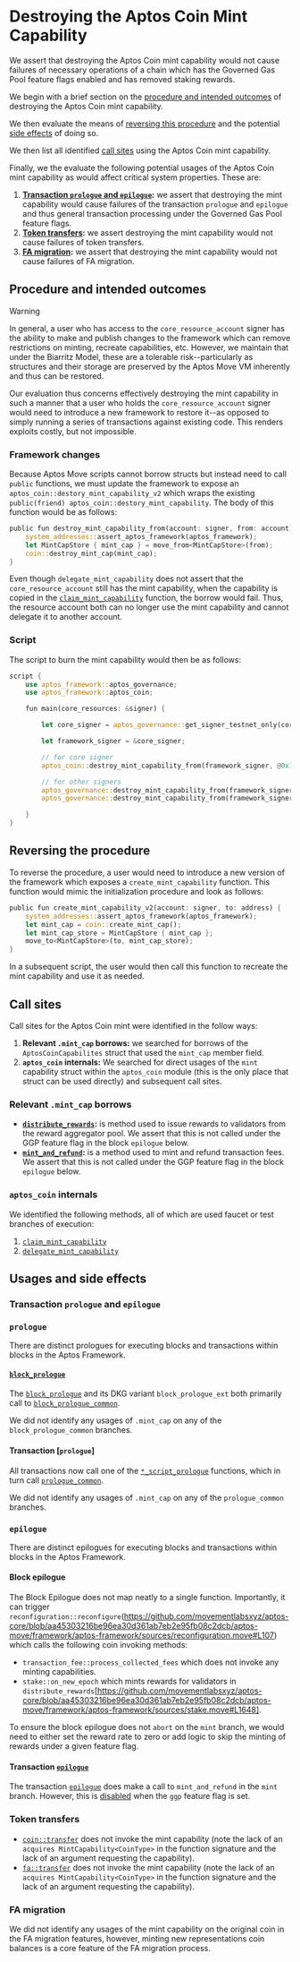 # Destroying the Aptos Coin Mint Capability
We assert that destroying the Aptos Coin mint capability would not cause failures of necessary operations of a chain which has the Governed Gas Pool feature flags enabled and has removed staking rewards. 

We begin with a brief section on the [procedure and intended outcomes](#procedure-and-intended-outcomes) of destroying the Aptos Coin mint capability.

We then evaluate the means of [reversing this procedure](#reversing-the-procedure) and the potential [side effects](#side-effects) of doing so.

We then list all identified [call sites](#call-sites) using the Aptos Coin mint capability.

Finally, we the evaluate the following potential usages of the Aptos Coin mint capability as would affect critical system properties. These are:

1. **[Transaction `prologue` and `epilogue`](#transaction-epilogue-and-prologue):** we assert that destroying the mint capability would cause failures of the transaction `prologue` and `epilogue` and thus general transaction processing under the Governed Gas Pool feature flags. 
2. **[Token transfers](#token-transfers):** we assert destroying the mint capability would not cause failures of token transfers.
3. **[FA migration](#fa-migration):** we assert that destroying the mint capability would not cause failures of FA migration.

## Procedure and intended outcomes
> [!WARNING]
> In general, a user who has access to the `core_resource_account` signer has the ability to make and publish changes to the framework which can remove restrictions on minting, recreate capabilities, etc. However, we maintain that under the Biarritz Model, these are a tolerable risk--particularly as structures and their storage are preserved by the Aptos Move VM inherently and thus can be restored. 
> 
> Our evaluation thus concerns effectively destroying the mint capability in such a manner that a user who holds the `core_resource_account` signer would need to introduce a new framework to restore it--as opposed to simply running a series of transactions against existing code. This renders exploits costly, but not impossible.

### Framework changes
Because Aptos Move scripts cannot borrow structs but instead need to call `public` functions, we must update the framework to expose an `aptos_coin::destory_mint_capability_v2` which wraps the existing `public(friend) aptos_coin::destory_mint_capability`. The body of this function would be as follows:

```rust
public fun destroy_mint_capability_from(account: signer, from: account) acquires Delegations {
    system_addresses::assert_aptos_framework(aptos_framework);
    let MintCapStore { mint_cap } = move_from<MintCapStore>(from);
    coin::destroy_mint_cap(mint_cap);
}
```

Even though `delegate_mint_capability` does not assert that the `core_resource_account` still has the mint capability, when the capability is copied in the [`claim_mint_capability`](https://github.com/movementlabsxyz/aptos-core/blob/aa45303216be96ea30d361ab7eb2e95fb08c2dcb/aptos-move/framework/aptos-framework/sources/aptos_coin.move#L124) function, the borrow would fail. Thus, the resource account both can no longer use the mint capability and cannot delegate it to another account.

### Script
The script to burn the mint capability would then be as follows:

```rust
script {
    use aptos_framework::aptos_governance;
    use aptos_framework::aptos_coin;

    fun main(core_resources: &signer) {

        let core_signer = aptos_governance::get_signer_testnet_only(core_resources, @0x1);

        let framework_signer = &core_signer;

        // for core signer
		aptos_coin::destroy_mint_capability_from(framework_signer, @0x1);

        // for other signers
        aptos_governance::destroy_mint_capability_from(framework_signer, an_account);
        aptos_governance::destroy_mint_capability_from(framework_signer, another_account);

    }
}
```

## Reversing the procedure
To reverse the procedure, a user would need to introduce a new version of the framework which exposes a `create_mint_capability` function. This function would mimic the initialization procedure and look as follows:

```rust
public fun create_mint_capability_v2(account: signer, to: address) {
    system_addresses::assert_aptos_framework(aptos_framework);
    let mint_cap = coin::create_mint_cap();
    let mint_cap_store = MintCapStore { mint_cap };
    move_to<MintCapStore>(to, mint_cap_store);
}
```

In a subsequent script, the user would then call this function to recreate the mint capability and use it as needed.

## Call sites
Call sites for the Aptos Coin mint were identified in the follow ways:

1. **Relevant `.mint_cap` borrows:** we searched for borrows of the `AptosCoinCapabilites` struct that used the `mint_cap` member field. 
2. **`aptos_coin` internals:** We searched for direct usages of the `mint` capability struct within the `aptos_coin` module (this is the only place that struct can be used directly) and subsequent call sites.

### Relevant `.mint_cap` borrows
- **[`distribute_rewards`](https://github.com/movementlabsxyz/aptos-core/blob/aa45303216be96ea30d361ab7eb2e95fb08c2dcb/aptos-move/framework/aptos-framework/sources/stake.move#L1648):** is method used to issue rewards to validators from the reward aggregator pool. We assert that this is not called under the GGP feature flag in the block `epilogue` below. 
- **[`mint_and_refund`](https://github.com/movementlabsxyz/aptos-core/blob/aa45303216be96ea30d361ab7eb2e95fb08c2dcb/aptos-move/framework/aptos-framework/sources/transaction_fee.move#L268):** is a method used to mint and refund transaction fees. We assert that this is not called under the GGP feature flag in the block `epilogue` below.

### `aptos_coin` internals
We identified the following methods, all of which are used faucet or test branches of execution:

1. [`claim_mint_capability`](https://github.com/search?q=repo%3Amovementlabsxyz%2Faptos-core%20claim_mint_capability&type=code)
2. [`delegate_mint_capability`](https://github.com/search?q=repo%3Amovementlabsxyz%2Faptos-core+delegate_mint_capability&type=code)

## Usages and side effects

### Transaction `prologue` and `epilogue`

### `prologue`
There are distinct prologues for executing blocks and transactions within blocks in the Aptos Framework. 

#### [`block_prologue`](https://github.com/movementlabsxyz/aptos-core/blob/aa45303216be96ea30d361ab7eb2e95fb08c2dcb/aptos-move/framework/aptos-framework/sources/block.move#L224)

The [`block_prologue`](https://github.com/movementlabsxyz/aptos-core/blob/aa45303216be96ea30d361ab7eb2e95fb08c2dcb/aptos-move/framework/aptos-framework/sources/block.move#L224) and its DKG variant `block_prologue_ext` both primarily call to [`block_prologue_common`](https://github.com/movementlabsxyz/aptos-core/blob/aa45303216be96ea30d361ab7eb2e95fb08c2dcb/aptos-move/framework/aptos-framework/sources/block.move#L155).

We did not identify any usages of `.mint_cap` on any of the `block_prologue_common` branches.

#### Transaction [`prologue`]
All transactions now call one of the [`*_script_prologue`](https://github.com/movementlabsxyz/aptos-core/blob/aa45303216be96ea30d361ab7eb2e95fb08c2dcb/aptos-move/aptos-vm/src/aptos_vm.rs#L2244) functions, which in turn call [`prologue_common`](https://github.com/movementlabsxyz/aptos-core/blob/aa45303216be96ea30d361ab7eb2e95fb08c2dcb/aptos-move/framework/aptos-framework/sources/transaction_validation.move#L74).

We did not identify any usages of `.mint_cap` on any of the `prologue_common` branches.

### `epilogue`
There are distinct epilogues for executing blocks and transactions within blocks in the Aptos Framework.

#### Block epilogue
The Block Epilogue does not map neatly to a single function. Importantly, it can trigger `reconfiguration::reconfigure`(https://github.com/movementlabsxyz/aptos-core/blob/aa45303216be96ea30d361ab7eb2e95fb08c2dcb/aptos-move/framework/aptos-framework/sources/reconfiguration.move#L107) which calls the following coin invoking methods:

- `transaction_fee::process_collected_fees` which does not invoke any minting capabilities.
- `stake::on_new_epoch` which mints rewards for validators in `distribute_rewards`[https://github.com/movementlabsxyz/aptos-core/blob/aa45303216be96ea30d361ab7eb2e95fb08c2dcb/aptos-move/framework/aptos-framework/sources/stake.move#L1648].

To ensure the block epilogue does not `abort` on the `mint` branch, we would need to either set the reward rate to zero or add logic to skip the minting of rewards under a given feature flag.

#### Transaction [`epilogue`](https://github.com/movementlabsxyz/aptos-core/blob/aa45303216be96ea30d361ab7eb2e95fb08c2dcb/aptos-move/framework/aptos-framework/sources/transaction_validation.move#L262)

The transaction [`epilogue`](https://github.com/movementlabsxyz/aptos-core/blob/aa45303216be96ea30d361ab7eb2e95fb08c2dcb/aptos-move/framework/aptos-framework/sources/transaction_validation.move#L330) does make a call to `mint_and_refund` in the `mint` branch. However, this is [disabled](https://github.com/movementlabsxyz/aptos-core/blob/aa45303216be96ea30d361ab7eb2e95fb08c2dcb/aptos-move/framework/aptos-framework/sources/transaction_validation.move#L330) when the `ggp` feature flag is set.

### Token transfers
- [`coin::transfer`](https://github.com/movementlabsxyz/aptos-core/blob/aa45303216be96ea30d361ab7eb2e95fb08c2dcb/aptos-move/framework/aptos-framework/sources/coin.move#L1151) does not invoke the mint capability (note the lack of an `acquires MintCapability<CoinType>` in the function signature and the lack of an argument requesting the capability).
- [`fa::transfer`](https://github.com/movementlabsxyz/aptos-core/blob/aa45303216be96ea30d361ab7eb2e95fb08c2dcb/aptos-move/framework/aptos-framework/sources/fungible_asset.move#L655) does not invoke the mint capability (note the lack of an `acquires MintCapability<CoinType>` in the function signature and the lack of an argument requesting the capability).

### FA migration
We did not identify any usages of the mint capability on the original coin in the FA migration features, however, minting new representations coin balances is a core feature of the FA migration process.
